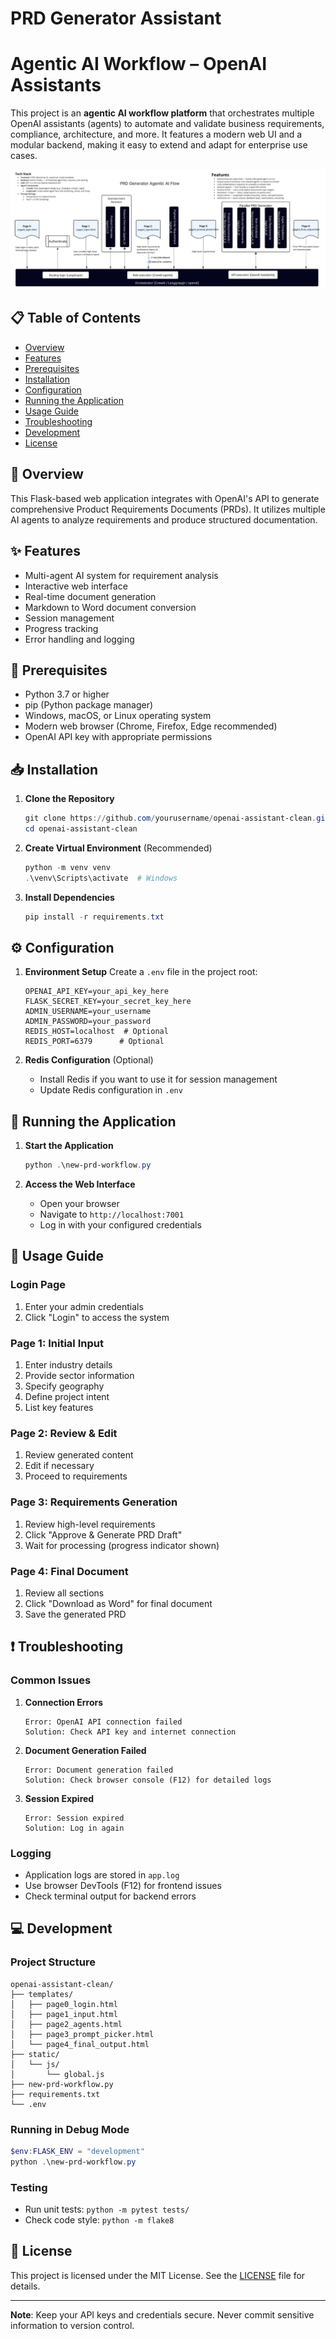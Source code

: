 ﻿# PRD Generator Assistant

# Agentic AI Workflow – OpenAI Assistants

This project is an **agentic AI workflow platform** that orchestrates multiple OpenAI assistants (agents) to automate and validate business requirements, compliance, architecture, and more. It features a modern web UI and a modular backend, making it easy to extend and adapt for enterprise use cases.

![Agentic AI Workflow](./assets/workflow-diagram.png)
## 📋 Table of Contents
- [Overview](#overview)
- [Features](#features)
- [Prerequisites](#prerequisites)
- [Installation](#installation)
- [Configuration](#configuration)
- [Running the Application](#running-the-application)
- [Usage Guide](#usage-guide)
- [Troubleshooting](#troubleshooting)
- [Development](#development)
- [License](#license)

## 🎯 Overview

This Flask-based web application integrates with OpenAI's API to generate comprehensive Product Requirements Documents (PRDs). It utilizes multiple AI agents to analyze requirements and produce structured documentation.

## ✨ Features

- Multi-agent AI system for requirement analysis
- Interactive web interface
- Real-time document generation
- Markdown to Word document conversion
- Session management
- Progress tracking
- Error handling and logging

## 🔧 Prerequisites

- Python 3.7 or higher
- pip (Python package manager)
- Windows, macOS, or Linux operating system
- Modern web browser (Chrome, Firefox, Edge recommended)
- OpenAI API key with appropriate permissions

## 📥 Installation

1. **Clone the Repository**
   ```powershell
   git clone https://github.com/yourusername/openai-assistant-clean.git
   cd openai-assistant-clean
   ```

2. **Create Virtual Environment** (Recommended)
   ```powershell
   python -m venv venv
   .\venv\Scripts\activate  # Windows
   ```

3. **Install Dependencies**
   ```powershell
   pip install -r requirements.txt
   ```

## ⚙️ Configuration

1. **Environment Setup**
   Create a `.env` file in the project root:
   ```env
   OPENAI_API_KEY=your_api_key_here
   FLASK_SECRET_KEY=your_secret_key_here
   ADMIN_USERNAME=your_username
   ADMIN_PASSWORD=your_password
   REDIS_HOST=localhost  # Optional
   REDIS_PORT=6379      # Optional
   ```

2. **Redis Configuration** (Optional)
   - Install Redis if you want to use it for session management
   - Update Redis configuration in `.env`

## 🚀 Running the Application

1. **Start the Application**
   ```powershell
   python .\new-prd-workflow.py
   ```

2. **Access the Web Interface**
   - Open your browser
   - Navigate to `http://localhost:7001`
   - Log in with your configured credentials

## 📖 Usage Guide

### Login Page
1. Enter your admin credentials
2. Click "Login" to access the system

### Page 1: Initial Input
1. Enter industry details
2. Provide sector information
3. Specify geography
4. Define project intent
5. List key features

### Page 2: Review & Edit
1. Review generated content
2. Edit if necessary
3. Proceed to requirements

### Page 3: Requirements Generation
1. Review high-level requirements
2. Click "Approve & Generate PRD Draft"
3. Wait for processing (progress indicator shown)

### Page 4: Final Document
1. Review all sections
2. Click "Download as Word" for final document
3. Save the generated PRD

## ❗ Troubleshooting

### Common Issues
1. **Connection Errors**
   ```
   Error: OpenAI API connection failed
   Solution: Check API key and internet connection
   ```

2. **Document Generation Failed**
   ```
   Error: Document generation failed
   Solution: Check browser console (F12) for detailed logs
   ```

3. **Session Expired**
   ```
   Error: Session expired
   Solution: Log in again
   ```

### Logging
- Application logs are stored in `app.log`
- Use browser DevTools (F12) for frontend issues
- Check terminal output for backend errors

## 💻 Development

### Project Structure
```
openai-assistant-clean/
├── templates/
│   ├── page0_login.html
│   ├── page1_input.html
│   ├── page2_agents.html
│   ├── page3_prompt_picker.html
│   └── page4_final_output.html
├── static/
│   └── js/
│       └── global.js
├── new-prd-workflow.py
├── requirements.txt
└── .env
```

### Running in Debug Mode
```powershell
$env:FLASK_ENV = "development"
python .\new-prd-workflow.py
```

### Testing
- Run unit tests: `python -m pytest tests/`
- Check code style: `python -m flake8`

## 📄 License

This project is licensed under the MIT License. See the [LICENSE](LICENSE) file for details.

---

**Note**: Keep your API keys and credentials secure. Never commit sensitive information to version control.